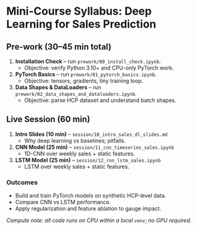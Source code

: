 # Mini-Course Syllabus: Deep Learning for Sales Prediction

## Pre-work (30–45 min total)
1. **Installation Check** – run `prework/00_install_check.ipynb`.
   - Objective: verify Python 3.10+ and CPU-only PyTorch work.
2. **PyTorch Basics** – run `prework/01_pytorch_basics.ipynb`.
   - Objective: tensors, gradients, tiny training loop.
3. **Data Shapes & DataLoaders** – run `prework/02_data_shapes_and_dataloaders.ipynb`.
   - Objective: parse HCP dataset and understand batch shapes.

## Live Session (60 min)
1. **Intro Slides (10 min)** – `session/10_intro_sales_dl_slides.md`
   - Why deep learning vs baselines; pitfalls.
2. **CNN Model (25 min)** – `session/11_cnn_timeseries_sales.ipynb`
   - 1D-CNN over weekly sales + static features.
3. **LSTM Model (25 min)** – `session/12_rnn_lstm_sales.ipynb`
   - LSTM over weekly sales + static features.

### Outcomes
- Build and train PyTorch models on synthetic HCP-level data.
- Compare CNN vs LSTM performance.
- Apply regularization and feature ablation to gauge impact.

*Compute note: all code runs on CPU within a local `venv`; no GPU required.*
